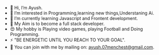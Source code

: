 - 👋 Hi, I’m Ayush.
- 👀 I’m interested in Programming,learning new things,Understaning Ai.
- 🌱 I’m currently learning Javascript and Frontent development.
- 🎯 My Aim is to become a full stack developer.
- 😍 My hobby is Playing video games, playing Football and Doing Programming.
- ⚡ "BE ENERGETIC UNTIL YOU REACH TO YOUR GOAL".
- 🤝 You can join with me by mailing on: ayush.07menchest@gmail.com.

<!---
AyushParaDoX/AyushParaDoX is a ✨ special ✨ repository because its `README.md` (this file) appears on your GitHub profile.
You can click the Preview link to take a look at your changes.
--->
